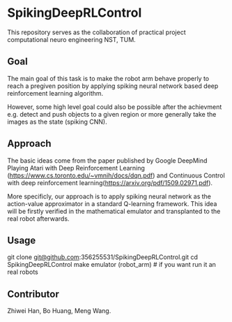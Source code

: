 # SpikingDeepRLControl
This repository serves as the collaboration of practical project computational neuro engineering NST, TUM.

## Goal
The main goal of this task is to make the robot arm behave properly to reach a pregiven position by applying spiking neural network based deep reinforcement learning algorithm.

However, some high level goal could also be possible after the achievment e.g. detect and push objects to a given region or more generally take the images as the state (spiking CNN).

## Approach
The basic ideas come from the paper published by Google DeepMind Playing Atari with Deep Reinforcement Learning
(https://www.cs.toronto.edu/~vmnih/docs/dqn.pdf) and Continuous Control with deep reinforcement learning(https://arxiv.org/pdf/1509.02971.pdf).

More specificly, our approach is to apply spiking neural network as the action-value approximator in a standard Q-learning framework. This idea will be firstly verified in the mathematical emulator and transplanted to the real robot afterwards.

## Usage
git clone git@github.com:356255531/SpikingDeepRLControl.git
cd SpikingDeepRLControl
make emulator (robot_arm) # if you want run it an real robots

## Contributor
Zhiwei Han, Bo Huang, Meng Wang.